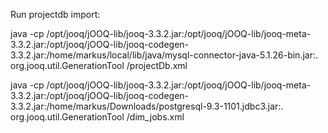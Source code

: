 Run projectdb import:

java -cp /opt/jooq/jOOQ-lib/jooq-3.3.2.jar:/opt/jooq/jOOQ-lib/jooq-meta-3.3.2.jar:/opt/jooq/jOOQ-lib/jooq-codegen-3.3.2.jar:/home/markus/local/lib/java/mysql-connector-java-5.1.26-bin.jar:. org.jooq.util.GenerationTool /projectDb.xml

java -cp /opt/jooq/jOOQ-lib/jooq-3.3.2.jar:/opt/jooq/jOOQ-lib/jooq-meta-3.3.2.jar:/opt/jooq/jOOQ-lib/jooq-codegen-3.3.2.jar:/home/markus/Downloads/postgresql-9.3-1101.jdbc3.jar:. org.jooq.util.GenerationTool /dim_jobs.xml
